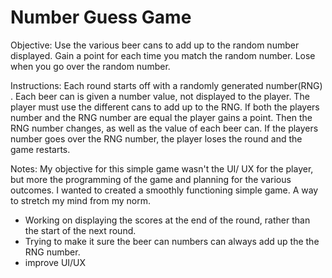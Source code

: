 # Number Guess Game

Objective:
  Use the various beer cans to add up to the random number displayed. 
  Gain a point for each time you match the random number.
  Lose when you go over the random number.
  
Instructions:
  Each round starts off with a randomly generated number(RNG) . Each beer can is given a number value, not displayed to the player. The player must use the different cans to add up to the RNG. If both the players number and the RNG number are equal the player gains a point. Then the RNG number changes, as well as the value of each beer can. If the players number goes over the RNG number, the player loses the round and the game restarts.
  


Notes:
  My objective for this simple game wasn't the UI/ UX for the player, but more the programming of the game and planning for the various outcomes. I wanted to created a smoothly functioning simple game. A way to stretch my mind from my norm.
  
  * Working on displaying the scores at the end of the round, rather than the start of the next round.
  * Trying to make it sure the beer can numbers can always add up the the RNG number. 
  * improve UI/UX
